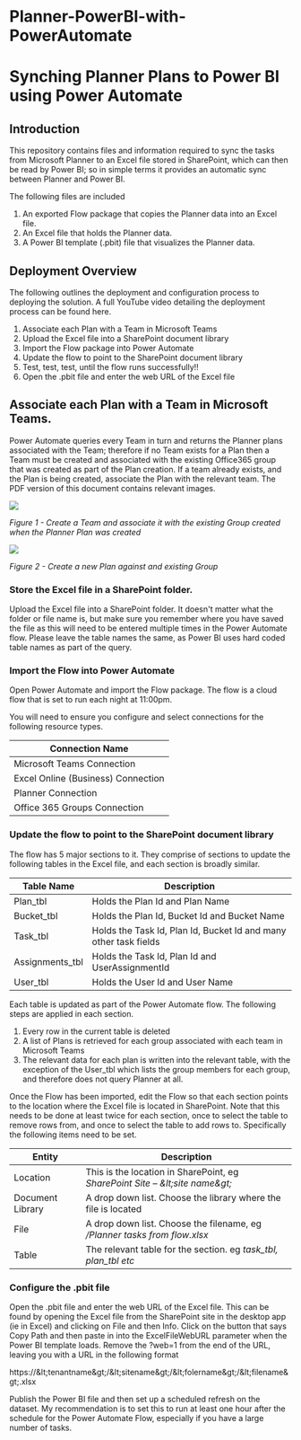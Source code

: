 # Planner-PowerBI-with-PowerAutomate

# Synching Planner Plans to Power BI using Power Automate

## Introduction

This repository contains files and information required to sync the tasks from Microsoft Planner to an Excel file stored in SharePoint, which can then be read by Power BI; so in simple terms it provides an automatic sync between Planner and Power BI.

The following files are included

1. An exported Flow package that copies the Planner data into an Excel file.
2. An Excel file that holds the Planner data.
3. A Power BI template (.pbit) file that visualizes the Planner data.

## Deployment Overview

The following outlines the deployment and configuration process to deploying the solution. A full YouTube video detailing the deployment process can be found here.

1. Associate each Plan with a Team in Microsoft Teams
2. Upload the Excel file into a SharePoint document library
3. Import the Flow package into Power Automate
4. Update the flow to point to the SharePoint document library
  1. Test, test, test, until the flow runs successfully!!
5. Open the .pbit file and enter the web URL of the Excel file

## Associate each Plan with a Team in Microsoft Teams.

Power Automate queries every Team in turn and returns the Planner plans associated with the Team; therefore if no Team exists for a Plan then a Team must be created and associated with the existing Office365 group that was created as part of the Plan creation. If a team already exists, and the Plan is being created, associate the Plan with the relevant team. The PDF version of this document contains relevant images.

![](RackMultipart20211010-4-1d0sggf_html_4f67f8762bc72a87.png)

_Figure 1 - Create a Team and associate it with the existing Group created when the Planner Plan was created_

![](RackMultipart20211010-4-1d0sggf_html_ce34be96f9a76d27.png)

_Figure 2 - Create a new Plan against and existing Group_

### Store the Excel file in a SharePoint folder.

Upload the Excel file into a SharePoint folder. It doesn&#39;t matter what the folder or file name is, but make sure you remember where you have saved the file as this will need to be entered multiple times in the Power Automate flow. Please leave the table names the same, as Power BI uses hard coded table names as part of the query.

### Import the Flow into Power Automate

Open Power Automate and import the Flow package. The flow is a cloud flow that is set to run each night at 11:00pm.

You will need to ensure you configure and select connections for the following resource types.

| **Connection Name** |
| --- |
| Microsoft Teams Connection |
| Excel Online (Business) Connection |
| Planner Connection |
| Office 365 Groups Connection |

### Update the flow to point to the SharePoint document library

The flow has 5 major sections to it. They comprise of sections to update the following tables in the Excel file, and each section is broadly similar.

| **Table Name** | **Description** |
| --- | --- |
| Plan\_tbl | Holds the Plan Id and Plan Name |
| Bucket\_tbl | Holds the Plan Id, Bucket Id and Bucket Name |
| Task\_tbl | Holds the Task Id, Plan Id, Bucket Id and many other task fields |
| Assignments\_tbl | Holds the Task Id, Plan Id and UserAssignmentId |
| User\_tbl | Holds the User Id and User Name |

Each table is updated as part of the Power Automate flow. The following steps are applied in each section.

1. Every row in the current table is deleted
2. A list of Plans is retrieved for each group associated with each team in Microsoft Teams
3. The relevant data for each plan is written into the relevant table, with the exception of the User\_tbl which lists the group members for each group, and therefore does not query Planner at all.

Once the Flow has been imported, edit the Flow so that each section points to the location where the Excel file is located in SharePoint. Note that this needs to be done at least twice for each section, once to select the table to remove rows from, and once to select the table to add rows to. Specifically the following items need to be set.

| **Entity** | **Description** |
| --- | --- |
| Location | This is the location in SharePoint, eg _SharePoint Site – \&lt;site name\&gt;_ |
| Document Library | A drop down list. Choose the library where the file is located |
| File | A drop down list. Choose the filename, eg _/Planner tasks from flow.xlsx_ |
| Table | The relevant table for the section. eg _task\_tbl, plan\_tbl etc_ |

### Configure the .pbit file

Open the .pbit file and enter the web URL of the Excel file. This can be found by opening the Excel file from the SharePoint site in the desktop app (ie in Excel) and clicking on File and then Info. Click on the button that says Copy Path and then paste in into the ExcelFileWebURL parameter when the Power BI template loads. Remove the ?web=1 from the end of the URL, leaving you with a URL in the following format

https://\&lt;tenantname\&gt;/\&lt;sitename\&gt;/\&lt;folername\&gt;/\&lt;filename\&gt;.xlsx

Publish the Power BI file and then set up a scheduled refresh on the dataset. My recommendation is to set this to run at least one hour after the schedule for the Power Automate Flow, especially if you have a large number of tasks.

